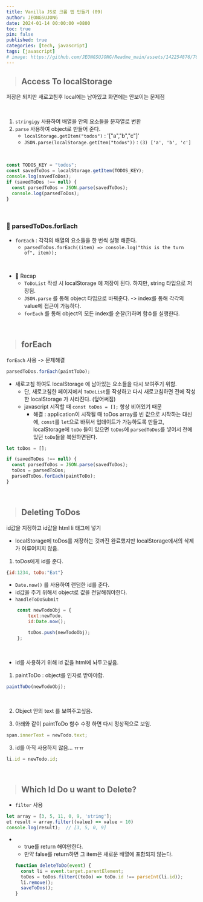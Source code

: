 ```yaml
---
title: Vanilla JS로 크롬 앱 만들기 (09)
author: JEONGSUJONG
date: 2024-01-14 00:00:00 +0800
toc: true
pin: false
published: true
categories: [tech, javascript]
tags: [javascript]
# image: https://github.com/JEONGSUJONG/Readme_main/assets/142254876/7607d850-fd45-47a2-9bc2-7c2983db77f1
---
```


> ## Access To localStorage

저장은 되지만 새로고침후 local에는 남아있고 화면에는 안보이는 문제점

<br>

1. `stringigy` 사용하여 배열을 안의 요소들을 문자열로 변환
2. `parse` 사용하여 object로 만들어 준다.
   - `localStorage.getItem("todos")` : '["a","b","c"]'
   - `JSON.parse(localStorage.getItem("todos"))` : `(3) ['a', 'b', 'c']`

<!-- ![image](https://github.com/JEONGSUJONG/Readme_main/assets/142254876/773051bf-cf63-4b8b-b04d-6a1dd7f24d2c){: width="400" height="250" .normal} -->

<br>

```javascript
const TODOS_KEY = "todos";
const savedToDos = localStorage.getItem(TODOS_KEY);
console.log(savedToDos);
if (savedToDos !== null) {
  const parsedToDos = JSON.parse(savedToDos);
  console.log(parsedToDos);
}
```

<!-- ![image](https://github.com/JEONGSUJONG/Readme_main/assets/142254876/d340d167-8c5c-4104-b928-da8df932cbe2){: width="400" height="250" .normal} -->

<br>

### 🧷 parsedToDos.forEach

- `forEach` : 각각의 배열의 요소들을 한 번씩 실행 해준다.
  - `parsedToDos.forEach((item) => console.log("this is the turn of", item));`

<!-- ![image](https://github.com/JEONGSUJONG/Readme_main/assets/142254876/b06bb904-602b-4344-83d6-33343626bb0e){: width="400" height="250" .normal} -->

<br>

- 👀 Recap
  - `ToDoList` 작성 시 localStorage 에 저장이 된다. 하지만, string 타입으로 저장됨.
  - `JSON.parse` 를 통해 object 타입으로 바꿔준다. -> index를 통해 각각의 value에 접근이 가능하다.
  - `forEach` 를 통해 object의 모든 index를 순찰(?)하며 함수를 실행한다.

<br>

> ## forEach

`forEach` 사용 -> 문제해결

```javascript
parsedToDos.forEach(paintToDo);
```

- 새로고침 하여도 localStorage 에 남아있는 요소들을 다시 보여주기 위함.
  - 단, 새로고침한 페이지에서 `ToDoList`를 작성하고 다시 새로고침하면 전에 작성한 localStorage 가 사라진다. (덮어써짐)
  - javascript 시작할 때 `const toDos = [];` 항상 비어있기 때문
    - 해결 : application이 시작될 때 toDos array를 빈 값으로 시작하는 대신에, `const`를 `let`으로 바꿔서 업데이트가 가능하도록 만들고, localStorage에 `toDo` 들이 있으면 `toDos`에 `parsedToDos`를 넣어서 전에 있던 `toDo`들을 복원하면된다.

```javascript
let toDos = [];

if (savedToDos !== null) {
  const parsedToDos = JSON.parse(savedToDos);
  toDos = parsedToDos;
  parsedToDos.forEach(paintToDo);
}
```

<br>

> ## Deleting ToDos

id값을 지정하고 id값을 html li 태그에 넣기

- localStorage에 toDos를 저장하는 것까진 완료했지만 localStorage에서의 삭제가 이루어지지 않음.

1. toDos에게 id를 준다.

```javascript
{id:1234, toDo:"Eat"}
```

- `Date.now()` 를 사용하여 랜덤한 id를 준다.
- id값을 주기 위해서 object로 값을 전달해줘야한다.
- `handleToDoSubmit`

```javascript
    const newTodoObj = {
        text:newTodo,
        id:Date.now();

        toDos.push(newTodoObj);
    };
```

<!-- ![image](https://github.com/JEONGSUJONG/Readme_main/assets/142254876/f4f4c027-b1b9-46e2-8ffa-cd85c3324125){: width=100% height=100% .normal} -->

<br>

- id를 사용하기 위해 id 값을 html에 놔두고싶음.

1. paintToDo : object를 인자로 받아야함.

```javascript
paintToDo(newTodoObj);
```

<!-- ![image](https://github.com/JEONGSUJONG/Readme_main/assets/142254876/a5f80f1c-a1d8-40cf-abe9-a1b793753983){: width="400" height="250" .normal} -->

<br>

2. Object 안의 text 를 보여주고싶음.

3. 아래와 같이 paintToDo 함수 수정 하면 다시 정상적으로 보임.

```javascript
span.innerText = newTodo.text;
```

3. id를 아직 사용하지 않음... ㅠㅠ

```javascript
li.id = newTodo.id;
```

<!-- ![image](https://github.com/JEONGSUJONG/Readme_main/assets/142254876/a948ef3f-3cc7-4e02-a33f-41658b4a5238){: width="400" height="250" .normal} -->

<br>

> ## Which Id Do u want to Delete?

- `filter` 사용

```javascript
let array = [3, 5, 11, 0, 9, 'string'];
et result = array.filter((value) => value < 10)
console.log(result);  // [3, 5, 0, 9]
```

- - true를 return 해야만한다.
  - 만약 false를 return하면 그 item은 새로운 배열에 포함되지 않는다.
  ```javascript
  function deleteToDo(event) {
    const li = event.target.parentElement;
    toDos = toDos.filter((toDo) => toDo.id !== parseInt(li.id));
    li.remove();
    saveToDos();
  }
  ```
